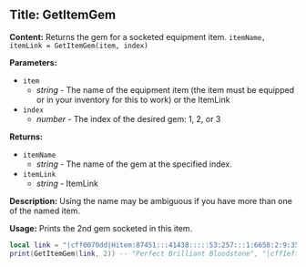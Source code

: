 ## Title: GetItemGem

**Content:**
Returns the gem for a socketed equipment item.
`itemName, itemLink = GetItemGem(item, index)`

**Parameters:**
- `item`
  - *string* - The name of the equipment item (the item must be equipped or in your inventory for this to work) or the ItemLink
- `index`
  - *number* - The index of the desired gem: 1, 2, or 3

**Returns:**
- `itemName`
  - *string* - The name of the gem at the specified index.
- `itemLink`
  - *string* - ItemLink

**Description:**
Using the name may be ambiguous if you have more than one of the named item.

**Usage:**
Prints the 2nd gem socketed in this item.
```lua
local link = "|cff0070dd|Hitem:87451:::41438:::::53:257:::1:6658:2:9:35:28:1035:::|h|h|r"
print(GetItemGem(link, 2)) -- "Perfect Brilliant Bloodstone", "|cff1eff00|Hitem:41438::::::::53:257:::::::|h|h|r"
```